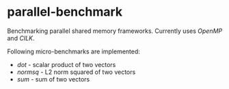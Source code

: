 # parallel-benchmark
Benchmarking parallel shared memory frameworks. Currently uses *OpenMP* and *CILK*.

Following micro-benchmarks are implemented:
* *dot* - scalar product of two vectors
* *normsq* - L2 norm squared of two vectors
* *sum* - sum of two vectors
